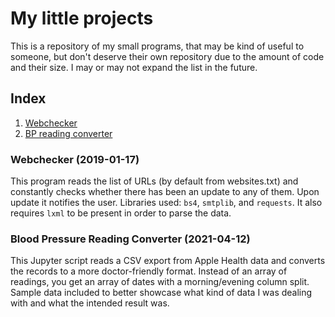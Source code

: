 # My little projects
This is a repository of my small programs, that may be kind of useful to someone, but don't deserve their own repository due to the amount of code and their size.
I may or may not expand the list in the future.
## Index
1. [Webchecker](#WEBCHECKER)
2. [BP reading converter](#BPCONVERTER)

<a name="WEBCHECKER"><h3>Webchecker (2019-01-17)</h3></a>
This program reads the list of URLs (by default from websites.txt) and constantly checks whether there has been an update to any of them. Upon update it notifies the user.
Libraries used: `bs4`, `smtplib`, and `requests`. It also requires `lxml` to be present in order to parse the data.

<a name="BPCONVERTER"><h3>Blood Pressure Reading Converter (2021-04-12)</h3></a>
This Jupyter script reads a CSV export from Apple Health data and converts the records to a more doctor-friendly format. Instead of an array of readings, you get an array of dates with a morning/evening column split.
Sample data included to better showcase what kind of data I was dealing with and what the intended result was.